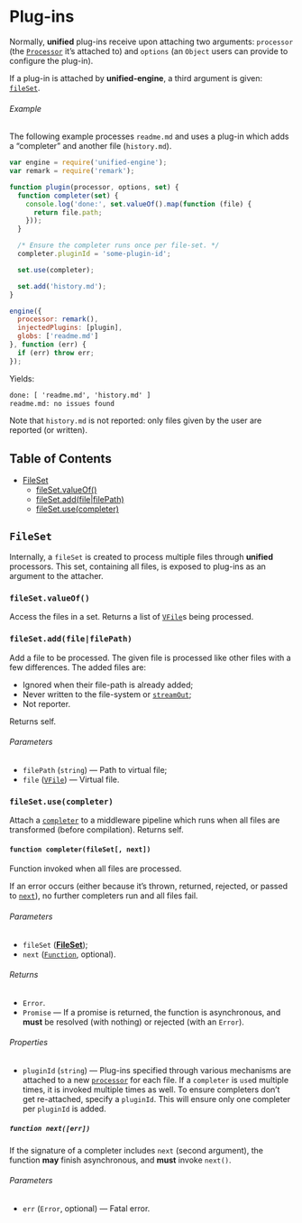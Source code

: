 # Plug-ins

Normally, **unified** plug-ins receive upon attaching two arguments:
`processor` (the [`Processor`][unified-processor] it’s attached to) and
`options` (an `Object` users can provide to configure the plug-in).

If a plug-in is attached by **unified-engine**, a third argument is
given: [`fileSet`][file-set].

###### Example

The following example processes `readme.md` and uses a plug-in
which adds a “completer” and another file (`history.md`).

```js
var engine = require('unified-engine');
var remark = require('remark');

function plugin(processor, options, set) {
  function completer(set) {
    console.log('done:', set.valueOf().map(function (file) {
      return file.path;
    }));
  }

  /* Ensure the completer runs once per file-set. */
  completer.pluginId = 'some-plugin-id';

  set.use(completer);

  set.add('history.md');
}

engine({
  processor: remark(),
  injectedPlugins: [plugin],
  globs: ['readme.md']
}, function (err) {
  if (err) throw err;
});
```

Yields:

```txt
done: [ 'readme.md', 'history.md' ]
readme.md: no issues found
```

Note that `history.md` is not reported: only files given by the user
are reported (or written).

## Table of Contents

*   [FileSet](#fileset)
    *   [fileSet.valueOf()](#filesetvalueof)
    *   [fileSet.add(file|filePath)](#filesetaddfilefilepath)
    *   [fileSet.use(completer)](#filesetusecompleter)

## `FileSet`

Internally, a `fileSet` is created to process multiple files through
**unified** processors.  This set, containing all files, is exposed
to plug-ins as an argument to the attacher.

### `fileSet.valueOf()`

Access the files in a set.  Returns a list of [`VFile`][vfile]s being
processed.

### `fileSet.add(file|filePath)`

Add a file to be processed.  The given file is processed like
other files with a few differences.  The added files are:

*   Ignored when their file-path is already added;
*   Never written to the file-system or [`streamOut`][stream-out];
*   Not reporter.

Returns self.

###### Parameters

*   `filePath` (`string`) — Path to virtual file;
*   `file` ([`VFile`][vfile]) — Virtual file.

### `fileSet.use(completer)`

Attach a [`completer`][completer] to a middleware pipeline which runs
when all files are transformed (before compilation).  Returns self.

#### `function completer(fileSet[, next])`

Function invoked when all files are processed.

If an error occurs (either because it’s thrown, returned, rejected, or
passed to [`next`][next]), no further completers run and all files fail.

###### Parameters

*   `fileSet` ([**FileSet**][file-set]);
*   `next` ([`Function`][next], optional).

###### Returns

*   `Error`.
*   `Promise` — If a promise is returned, the function is asynchronous,
    and **must** be resolved (with nothing) or rejected (with an `Error`).

###### Properties

*   `pluginId` (`string`) — Plug-ins specified through various
    mechanisms are attached to a new [`processor`][unified-processor]
    for each file.  If a `completer` is `use`d multiple times, it is
    invoked multiple times as well.  To ensure completers don’t get
    re-attached, specify a `pluginId`.  This will ensure only one
    completer per `pluginId` is added.

##### `function next([err])`

If the signature of a completer includes `next` (second argument),
the function **may** finish asynchronous, and **must** invoke
`next()`.

###### Parameters

*   `err` (`Error`, optional) — Fatal error.

<!-- Definitions -->

[vfile]: https://github.com/wooorm/vfile

[unified-processor]: https://github.com/wooorm/unified#processor

[completer]: #function-completerfileset-next

[next]: #function-nexterr

[file-set]: #fileset

[stream-out]: options.md#optionsstreamout
